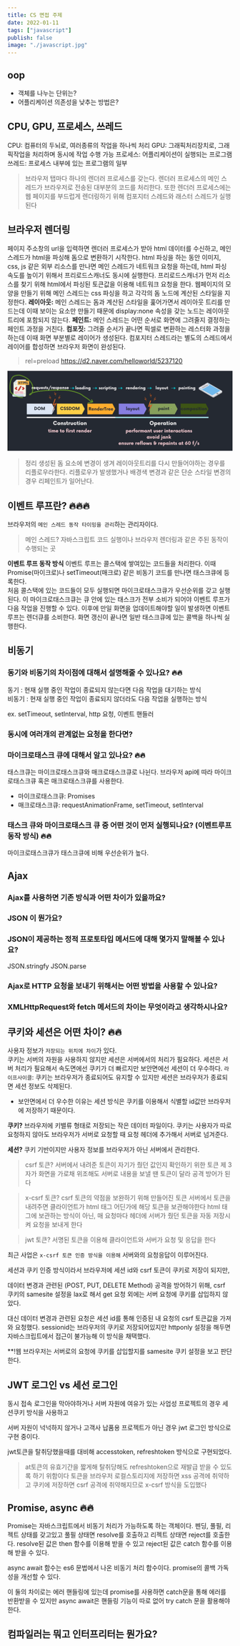 ```yaml
---
title: CS 면접 주제
date: 2022-01-11
tags: ["javascript"]
publish: false
image: "./javascript.jpg"
---
```


## oop

- 객체를 나누는 단위는?
- 어플리케이션 의존성을 낮추는 방법은?

## CPU, GPU, 프로세스, 쓰레드

CPU: 컴퓨터의 두뇌로, 여러종류의 작업을 하나씩 처리
GPU: 그래픽처리장치로, 그래픽작업을 처리하며 동시에 작업 수행 가능
프로세스: 어플리케이션이 실행되는 프로그램
쓰레드: 프로세스 내부에 있는 프로그램의 일부

> 브라우저 탭마다 하나의 렌더러 프로세스를 갖는다.
> 렌더러 프로세스의 메인 스레드가 브라우저로 전송된 대부분의 코드를 처리한다.
> 또한 렌더러 프로세스에는 웹 페이지를 부드럽게 렌더링하기 위해 컴포지터 스레드와 래스터 스레드가 실행된다

## 브라우저 렌더링

페이지 주소창의 url을 입력하면 렌더러 프로세스가 받아 html 데이터를 수신하고, 메인 스레드가 html을 파싱해 돔으로 변환하기 시작한다.
html 파싱을 하는 동안 이미지, css, js 같은 외부 리소스를 만나면 메인 스레드가 네트워크 요청을 하는데, html 파싱 속도를 높이기 위해서 프리로드스캐너도 동시에 실행한다. 프리로드스캐너가 먼저 리소스를 찾기 위해 html에서 파싱된 토큰값을 이용해 네트워크 요청을 한다.
웹페이지의 모양을 만들기 위해 메인 스레드는 css 파싱을 하고 각각의 돔 노드에 계산된 스타일을 지정한다.
**레이아웃:** 메인 스레드는 돔과 계산된 스타일을 훑어가면서 레이아웃 트리를 만드는데 이때 보이는 요소만 만들기 때문에 display:none 속성을 갖는 노드는 레이아웃 트리에 포함되지 않는다.
**페인트:** 메인 스레드는 어떤 순서로 화면에 그려줄지 결정하는 페인트 과정을 거친다.
**컴포짓:** 그려줄 순서가 끝나면 픽셀로 변환하는 레스터화 과정을 하는데 이때 화면 부분별로 레이어가 생성된다.
컴포지터 스레드라는 별도의 스레드에서 레이어를 합성하면 브라우저 화면이 완성된다.

> rel=preload
> https://d2.naver.com/helloworld/5237120

![브라우저 렌더링](./browser_render.png)

> 정리
> 생성된 돔 요소에 변경이 생겨 레이아웃트리를 다시 만들어야하는 경우를 리플로우라한다.
> 리플로우가 발생했거나 배경색 변경과 같은 단순 스타일 변경의 경우 리페인트가 일어난다.

## 이벤트 루프란? 🔥🔥🔥

브라우저의 `메인 스레드 동작 타이밍을 관리`하는 관리자이다.

> 메인 스레드? 자바스크립트 코드 실행이나 브라우저 렌더링과 같은 주된 동작이 수행되는 곳

**이벤트 루프 동작 방식**
이벤트 루프는 콜스택에 쌓여있는 코드들을 처리한다. 이때 Promise(마이크로)나 setTimeout(매크로) 같은 비동기 코드를 만나면 태스크큐에 등록한다.  
처음 콜스택에 있는 코드들이 모두 실행되면 마이크로태스크큐가 우선순위를 갖고 실행된다. 이 마이크로태스크큐는 큐 안에 있는 태스크가 전부 소비가 되어야 이벤트 루프가 다음 작업을 진행할 수 있다.
이후에 만일 화면을 업데이트해야할 일이 발생하면 이벤트루프는 렌더큐를 소비한다.
화면 갱신이 끝나면 일반 태스크큐에 있는 콜백을 하나씩 실행한다.

## 비동기

### 동기와 비동기의 차이점에 대해서 설명해줄 수 있나요? 🔥🔥

동기 : 현재 실행 중인 작업이 종료되지 않는다면 다음 작업을 대기하는 방식  
비동기 : 현재 실행 중인 작업이 종료되지 않더라도 다음 작업을 실행하는 방식

ex. setTimeout, setInterval, http 요청, 이벤트 핸들러

### 동시에 여러개의 관계없는 요청을 한다면?

### 마이크로태스크 큐에 대해서 알고 있나요? 🔥🔥

태스크큐는 마이크로태스크큐와 매크로태스크큐로 나뉜다.
브라우저 api에 따라 마이크로태스크큐 혹은 매크로태스크큐를 사용한다.

- 마이크로태스크큐: Promises
- 매크로태스크큐: requestAnimationFrame, setTimeout, setInterval

### 태스크 큐와 마이크로태스크 큐 중 어떤 것이 먼저 실행되나요? (이벤트루프 동작 방식) 🔥🔥

마이크로태스크큐가 태스크큐에 비해 우선순위가 높다.

## Ajax

### Ajax를 사용하면 기존 방식과 어떤 차이가 있을까요?

### JSON 이 뭔가요?

### JSON이 제공하는 정적 프로토타입 메서드에 대해 몇가지 말해볼 수 있나요?

JSON.stringfy
JSON.parse

### Ajax로 HTTP 요청을 보내기 위해서는 어떤 방법을 사용할 수 있나요?

### XMLHttpRequest와 fetch 메서드의 차이는 무엇이라고 생각하시나요?

## 쿠키와 세션은 어떤 차이? 🔥🔥

사용자 정보가 `저장되는 위치에 차이`가 있다.  
쿠키는 서버의 자원을 사용하지 않지만 세션은 서버에서의 처리가 필요하다.
세션은 서버 처리가 필요해서 속도면에선 쿠키가 더 빠르지만 보안면에선 세션이 더 우수하다.
`라이프사이클`: 쿠키는 브라우저가 종료되어도 유지할 수 있지만 세션은 브라우저가 종료되면 세션 정보도 삭제된다.

- 보안면에서 더 우수한 이유는 세션 방식은 쿠키를 이용해서 식별할 id값만 브라우저에 저장하기 때문이다.

**쿠키?**
브라우저에 키밸류 형태로 저장되는 작은 데이터 파일이다.
쿠키는 사용자가 따로 요청하지 않아도 브라우저가 서버로 요청할 때 요청 헤더에 추가해서 서버로 넘겨준다.

**세션?**
쿠키 기반이지만 사용자 정보를 브라우저가 아닌 서버에서 관리한다.

> csrf 토큰?
> 서버에서 내려준 토큰이 자기가 줬던 값인지 확인하기 위한 토큰
> 제 3자가 화면을 가로채 위조해도 서버로 내용을 보낼 땐 토큰이 달라 공격 방어가 된다

> x-csrf 토큰?
> csrf 토큰의 약점을 보완하기 위해 만들어진 토큰
> 서버에서 토큰을 내려주면 클라이언트가 html 태그 어딘가에 해당 토큰을 보관해야한다
> html 태그에 보관하는 방식이 아닌, 매 요청마다 헤더에 서버가 줬던 토큰을 자동 저장시켜 요청을 보내게 한다

> jwt 토큰?
> 서명된 토큰을 이용해 클라이언트와 서버가 요청 및 응답을 한다

최근 사업은 `x-csrf 토큰 인증 방식을 이용해` 서버와의 요청응답이 이루어진다.

세션과 쿠키 인증 방식이라서 브라우저에 세션 id와 csrf 토큰이 쿠키로 저장이 되지만,

데이터 변경과 관련된 (POST, PUT, DELETE Method) 공격을 방어하기 위해,
csrf 쿠키의 samesite 설정을 lax로 해서 get 요청 외에는 서버 요청에 쿠키를 삽입하지 않았다.

대신 데이터 변경과 관련된 요청은 세션 id를 통해 인증된 내 요청의 csrf 토큰값을 가져와 요청했다. sessionid는 브라우저의 쿠키로 저장되어있지만 httponly 설정을 해두면 자바스크립트에서 접근이 불가능해 이 방식을 채택했다.

\*\*!웹 브라우저는 서버로의 요청에 쿠키를 삽입할지를 samesite 쿠키 설정을 보고 판단한다.

## JWT 로그인 vs 세선 로그인

동시 접속 로그인을 막아야하거나 서버 자원에 여유가 있는 사업성 프로젝트의 경우 세션쿠키 방식을 사용하고

서버 자원이 넉넉하지 않거나 고객사 납품용 프로젝트가 아닌 경우 jwt 로그인 방식으로 구현 중이다.

jwt토큰을 탈취당했을때를 대비해 accesstoken, refreshtoken 방식으로 구현되었다.

> at토큰의 유효기간을 짧게해 탈취당해도 refreshtoken으로 재발급 받을 수 있도록 하기 위함이다
> 토큰을 브라우저 로컬스토리지에 저장하면 xss 공격에 취약하고 쿠키에 저장하면 csrf 공격에 취약해지므로 x-csrf 방식을 도입했다

## Promise, async 🔥🔥

Promise는 자바스크립트에서 비동기 처리가 가능하도록 하는 객체이다.
펜딩, 풀필, 리젝트 상태를 갖고있고 풀필 상태면 resolve를 호출하고 리젝트 상태면 reject를 호출한다. resolve된 값은 then 함수를 이용해 받을 수 있고 reject된 값은 catch 함수를 이용해 받을 수 있다.

async await 함수는 es6 문법에서 나온 비동기 처리 함수이다.
promise의 콜백 가독성을 개선할 수 있다.

이 둘의 차이로는 에러 핸들링에 있는데 promise를 사용하면 catch문을 통해 에러를 반환받을 수 있지만 async await은 핸들링 기능이 따로 없어 try catch 문을 활용해야 한다.

## 컴파일러는 뭐고 인터프리터는 뭔가요?
